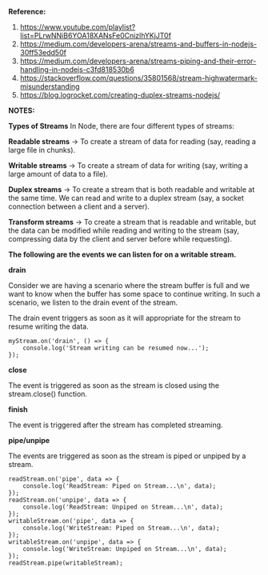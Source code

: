 **Reference:**
1. https://www.youtube.com/playlist?list=PLrwNNiB6YOA18XANsFe0CnizlhYKjJT0f
2. https://medium.com/developers-arena/streams-and-buffers-in-nodejs-30ff53edd50f
3. https://medium.com/developers-arena/streams-piping-and-their-error-handling-in-nodejs-c3fd818530b6
4. https://stackoverflow.com/questions/35801568/stream-highwatermark-misunderstanding
5. https://blog.logrocket.com/creating-duplex-streams-nodejs/

**NOTES:**

**Types of Streams**
In Node, there are four different types of streams:

**Readable streams** → To create a stream of data for reading (say, reading a large file in chunks).

**Writable streams** → To create a stream of data for writing (say, writing a large amount of data to a file).

**Duplex streams** → To create a stream that is both readable and writable at the same time. We can read and write to a duplex stream (say, a socket connection between a client and a server).

**Transform streams** → To create a stream that is readable and writable, but the data can be modified while reading and writing to the stream (say, compressing data by the client and server before while requesting).



**The following are the events we can listen for on a writable stream.**

**drain**

Consider we are having a scenario where the stream buffer is full and we want to know when the buffer has some space to continue writing. In such a scenario, we listen to the drain event of the stream.

The drain event triggers as soon as it will appropriate for the stream to resume writing the data.

```
myStream.on('drain', () => {
    console.log('Stream writing can be resumed now...');
});
``` 
**close**

The event is triggered as soon as the stream is closed using the stream.close() function.

**finish**

The event is triggered after the stream has completed streaming.

**pipe/unpipe**

The events are triggered as soon as the stream is piped or unpiped by a stream.

```
readStream.on('pipe', data => {
    console.log('ReadStream: Piped on Stream...\n', data);
});
readStream.on('unpipe', data => {
    console.log('ReadStream: Unpiped on Stream...\n', data);
});
writableStream.on('pipe', data => {
    console.log('WriteStream: Piped on Stream...\n', data);
});
writableStream.on('unpipe', data => {
    console.log('WriteStream: Unpiped on Stream...\n', data);
});
readStream.pipe(writableStream);
```